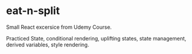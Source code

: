 # eat-n-split

Small React excersice from Udemy Course.

Practiced State, conditional rendering, uplifting states, state management, derived variables, style rendering.

